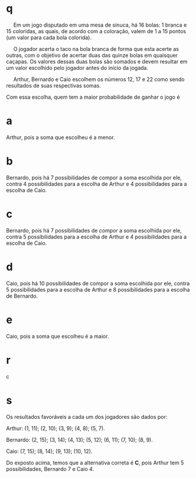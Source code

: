 # q
     Em um jogo disputado em uma mesa de sinuca, há 16 bolas: 1 branca e 15 coloridas, as quais, de acordo com a coloração, valem de 1 a 15 pontos (um valor para cada bola colorida).

     O jogador acerta o taco na bola branca de forma que esta acerte as outras, com o objetivo de acertar duas das quinze bolas em quaisquer caçapas. Os valores dessas duas bolas são somados e devem resultar em um valor escolhido pelo jogador antes do início da jogada.

     Arthur, Bernardo e Caio escolhem os números 12, 17 e 22 como sendo resultados de suas respectivas somas.

Com essa escolha, quem tem a maior probabilidade de ganhar o jogo é

# a
Arthur, pois a soma que escolheu é a menor.

# b
Bernardo, pois há 7 possibilidades de compor a soma escolhida por ele, contra 4 possibilidades para a escolha de Arthur e 4 possibilidades para a escolha de Caio.

# c
Bernardo, pois há 7 possibilidades de compor a soma escolhida por ele, contra 5 possibilidades para a escolha de Arthur e 4 possibilidades para a escolha de Caio.

# d
Caio, pois há 10 possibilidades de compor a soma escolhida por ele, contra 5 possibilidades para a escolha de Arthur e 8 possibilidades para a escolha de Bernardo.

# e
Caio, pois a soma que escolheu é a maior.

# r
c

# s
Os resultados favoráveis a cada um dos jogadores são dados por:

Arthur: (1, 11); (2, 10); (3, 9); (4, 8); (5, 7).

Bernardo: (2, 15); (3, 14); (4, 13); (5, 12); (6, 11); (7, 10); (8, 9).

Caio: (7, 15); (8, 14); (9, 13); (10, 12).

Do exposto acima, temos que a alternativa correta é **C**, pois Arthur tem 5 possibilidades, Bernardo 7 e Caio 4.
